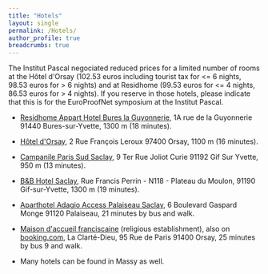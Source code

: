 ```yaml
---
title: "Hotels"
layout: single
permalink: /Hotels/
author_profile: true
breadcrumbs: true
---
```


The Institut Pascal negociated reduced prices for a limited number of rooms at the Hôtel d'Orsay (102.53 euros including tourist tax for <= 6 nights, 98.53 euros for > 6 nights) and at Residhome (99.53 euros for <= 4 nights, 86.53 euros for > 4 nights). If you reserve in those hotels, please indicate that this is for the EuroProofNet symposium at the Institut Pascal.

- [Residhome Appart Hotel Bures la Guyonnerie](https://www.residhome.com/residence-hoteliere-aparthotel-buressuryvette-183.html), 1A rue de la Guyonnerie 91440 Bures-sur-Yvette, 1300 m (18 minutes).

- [Hôtel d'Orsay](http://www.orsay-hotel.com/), 2 Rue François Leroux 97400 Orsay, 1100 m (16 minutes).

- [Campanile Paris Sud Saclay](https://paris-saclay.campanile.com/en-us/#Restauration), 9 Ter Rue Joliot Curie 91192 Gif Sur Yvette, 950 m (13 minutes).

- [B&B Hotel Saclay](https://www.hotel-bb.com/fr/hotel/saclay), Rue Francis Perrin - N118 - Plateau du Moulon, 91190 Gif-sur-Yvette, 1300 m (19 minutes).

- [Aparthotel Adagio Access Palaiseau Saclay](https://www.adagio-city.com/fr/hotel-a0x3-apparthotel-adagio-access-palaiseau-saclay.shtml), 6 Boulevard Gaspard Monge 91120 Palaiseau, 21 minutes by bus and walk.

- [Maison d'accueil franciscaine](https://www.clarte-dieu.fr/accueil/accueil-des-groupes-et-individuels-et-tarifs/) (religious establishment), also on [booking.com](https://www.booking.com/hotel/fr/maison-d-accueil-franciscaine.fr.html), La Clarté-Dieu, 95 Rue de Paris 91400 Orsay, 25 minutes by bus 9 and walk.

- Many hotels can be found in Massy as well.

